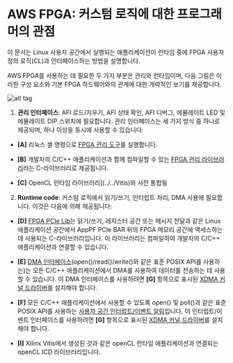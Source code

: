 # AWS FPGA: 커스텀 로직에 대한 프로그래머의 관점

이 문서는 Linux 사용자 공간에서 실행되는 애플리케이션이 런타임 중에 FPGA 사용자 정의 로직(CL)과 인터페이스하는 방법을 설명합니다.

AWS FPGA를 사용하는 데 필요한 두 가지 부분은 관리와 런타임이며, 다음 그림은 이러한 구성 요소와 기본 FPGA 하드웨어와의 관계에 대한 개략적인 보기를 제공합니다.

![alt tag](./images/AWS_FPGA_Software_Overview.jpg)

1. **관리 인터페이스**: AFI 로드/지우기, AFI 상태 확인, AFI 디버그, 에뮬레이트 LED 및 에뮬레이트 DIP 스위치에 필요합니다. 관리 인터페이스는 세 가지 방식 중 하나로 제공되며, 하나 이상을 동시에 사용할 수 있습니다:

- **\[A\]** 리눅스 셸 명령으로 [FPGA 관리 도구](../../sdk/userspace/fpga_mgmt_tools/README.md)를 실행합니다.
  
- **\[B\]** 개발자의 C/C++ 애플리케이션과 함께 컴파일할 수 있는 [FPGA 관리 라이브러리](../../sdk/userspace/fpga_libs/fpga_mgmt/)라는 C-라이브러리로 제공됩니다.
  
- **\[C\]** OpenCL 런타임 라이브러리](../../Vitis)와 사전 통합됨
  
2. **Runtime code**: 커스텀 로직에서 읽기/쓰기, 인터럽트 처리, DMA 사용에 필요합니다. 이것은 다음에 의해 제공됩니다:
  
- **\[D\]** [FPGA PCIe Lib](../../sdk/userspace/fpga_libs/fpga_pci/)는 읽기/쓰기, 레지스터 공간 또는 메시지 전달과 같은 Linux 애플리케이션 공간에서 AppPF PCIe BAR 뒤의 FPGA 메모리 공간에 액세스하는 데 사용되는 C-라이브러리입니다. 이 라이브러리는 컴파일하여 개발자의 C/C++ 애플리케이션과 연결할 수 있습니다.
  
- **\[E\]** [DMA 인터페이스](../../sdk/linux_kernel_drivers/xdma/README.md)(open()/read()/write()와 같은 표준 POSIX API를 사용하는)는 모든 C/C++ 애플리케이션에서 DMA를 사용하여 데이터를 전송하는 데 사용할 수 있습니다. 이 DMA 인터페이스를 사용하려면 **\[G\]** 항목으로 표시된 [XDMA 커널 드라이버](../../sdk/linux_kernel_drivers/xdma/xdma_install.md)를 설치해야 합니다.
  
- **\[F\]** 모든 C/C++ 애플리케이션에서 사용할 수 있도록 open() 및 poll()과 같은 표준 POSIX API를 사용하는 [사용자 공간 인터럽트/이벤트 알림](../../sdk/linux_kernel_drivers/xdma/user_defined_interrupts_README.md)입니다. 이 인터럽트/이벤트 인터페이스를 사용하려면 **\[G\]** 항목으로 표시된 [XDMA 커널 드라이버](../../sdk/linux_kernel_drivers/xdma/xdma_install.md)를 설치해야 합니다.
  
- **\[I\]** Xilinx Vitis에서 생성된 것과 같은 openCL 런타임 애플리케이션과 연결되는 openCL ICD 라이브러리입니다. 
  
  
  

